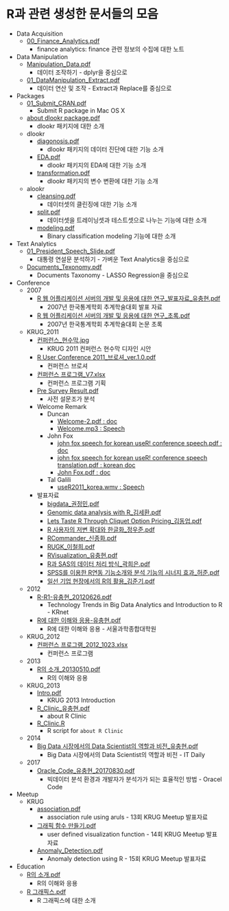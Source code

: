 # R과 관련 생성한 문서들의 모음

* Data Acquisition
    + <a href="https://github.com/choonghyunryu/R_Materials/blob/master/Data_Acquisition/00_Finance_Analytics.pdf" target="_blank">00_Finance_Analytics.pdf</a>
        + finance analytics: finance 관련 정보의 수집에 대한 노트
* Data Manipulation
    + <a href="https://github.com/choonghyunryu/R_Materials/blob/master/Data_Maniputation/Manipulation_Data.pdf" target="_blank">Manipulation_Data.pdf</a>
        + 데이터 조작하기 - dplyr을 중심으로
    + <a href="https://github.com/choonghyunryu/R_Materials/blob/master/Data_Maniputation/01_DataManipulation_Extract.pdf" target="_blank">01_DataManipulation_Extract.pdf</a>    
        + 데이터 연산 및 조작 - Extract과 Replace를 중심으로
* Packages
    + <a href="https://github.com/choonghyunryu/R_Materials/blob/master/Packages/01_Submit_CRAN.pdf" target="_blank">01_Submit_CRAN.pdf</a>  
        + Submit R package in Mac OS X
    + <a href="https://github.com/choonghyunryu/R_Materials/blob/master/Packages/about%20dlookr%20package.pdf" target="_blank">about dlookr package.pdf</a> 
        + dlookr 패키지에 대한 소개
    + dlookr
        + <a href="https://github.com/choonghyunryu/R_Materials/blob/master/Packages/dlookr/diagonosis.pdf" target="_blank">diagonosis.pdf</a>
            + dlookr 패키지의 데이터 진단에 대한 기능 소개
        + <a href="https://github.com/choonghyunryu/R_Materials/blob/master/Packages/dlookr/EDA.pdf" target="_blank">EDA.pdf</a>
            + dlookr 패키지의 EDA에 대한 기능 소개
        + <a href="https://github.com/choonghyunryu/R_Materials/blob/master/Packages/dlookr/transformation.pdf" target="_blank">transformation.pdf</a>
            + dlookr 패키지의 변수 변환에 대한 기능 소개
    + alookr
        + <a href="https://github.com/choonghyunryu/R_Materials/blob/master/Packages/alookr/cleansing.pdf" target="_blank">cleansing.pdf</a>
            + 데이터셋의 클린징에 대한 기능 소개
        + <a href="https://github.com/choonghyunryu/R_Materials/blob/master/Packages/alookr/split.pdf" target="_blank">split.pdf</a>
            + 데이터셋을 트레이닝셋과 테스트셋으로 나누는 기능에 대한 소개
        + <a href="https://github.com/choonghyunryu/R_Materials/blob/master/Packages/alookr/modeling.pdf" target="_blank">modeling.pdf</a>
            + Binary classification modeling 기능에 대한 소개
* Text Analytics
    + <a href="https://github.com/choonghyunryu/R_Materials/blob/master/Text_Analytics/01_President_Speech_Slide.pdf" target="_blank">01_President_Speech_Slide.pdf</a>
        + 대통령 연설문 분석하기 - 가벼운 Text Analytics을 중심으로
    + <a href="https://github.com/choonghyunryu/R_Materials/blob/master/Text_Analytics/Documents_Texonomy.pdf" target="_blank">Documents_Texonomy.pdf</a>
        + Documents Taxonomy - LASSO Regression을 중심으로
* Conference
    + 2007
        + <a href="https://github.com/choonghyunryu/R_Materials/blob/master/Conference/2007/R%20%EC%9B%B9%20%EC%96%B4%ED%94%8C%EB%A6%AC%EC%BC%80%EC%9D%B4%EC%85%98%20%EC%84%9C%EB%B2%84%EC%9D%98%20%EA%B0%9C%EB%B0%9C%20%EB%B0%8F%20%EC%9D%91%EC%9A%A9%EC%97%90%20%EB%8C%80%ED%95%9C%20%EC%97%B0%EA%B5%AC_%EB%B0%9C%ED%91%9C%EC%9E%90%EB%A3%8C_%EC%9C%A0%EC%B6%A9%ED%98%84.pdf" target="_blank">R 웹 어플리케이션 서버의 개발 및 응용에 대한 연구_발표자료_유충현.pdf</a>
            + 2007년 한국통계학회 추계학술대회 발표 자료
        + <a href="https://github.com/choonghyunryu/R_Materials/blob/master/Conference/2007/R%20%EC%9B%B9%20%EC%96%B4%ED%94%8C%EB%A6%AC%EC%BC%80%EC%9D%B4%EC%85%98%20%EC%84%9C%EB%B2%84%EC%9D%98%20%EA%B0%9C%EB%B0%9C%20%EB%B0%8F%20%EC%9D%91%EC%9A%A9%EC%97%90%20%EB%8C%80%ED%95%9C%20%EC%97%B0%EA%B5%AC_%EB%B0%9C%ED%91%9C%EC%9E%90%EB%A3%8C_%EC%9C%A0%EC%B6%A9%ED%98%84.pdf" target="_blank">R 웹 어플리케이션 서버의 개발 및 응용에 대한 연구_초록.pdf</a>
            + 2007년 한국통계학회 추계학술대회 논문 초록     
    + KRUG_2011
        + <a href="https://github.com/choonghyunryu/R_Materials/blob/master/Conference/KRUG_2011/%EC%BB%A8%ED%8D%BC%EB%9F%B0%EC%8A%A4_%ED%98%84%EC%88%98%EB%A7%89.jpg" target="_blank">컨퍼런스_현수막.jpg</a>
            + KRUG 2011 컨퍼런스 현수막 디자인 시안
        + <a href="https://github.com/choonghyunryu/R_Materials/blob/master/Conference/KRUG_2011/R%20User%20Conference%202011_%EB%B8%8C%EB%A1%9C%EC%85%94_ver.1.0.pdf" target="_blank">R User Conference 2011_브로셔_ver.1.0.pdf</a>    
            + 컨퍼런스 브로셔
        + <a href="https://github.com/choonghyunryu/R_Materials/blob/master/Conference/KRUG_2011/%EC%BB%A8%ED%8D%BC%EB%9F%B0%EC%8A%A4%20%ED%94%84%EB%A1%9C%EA%B7%B8%EB%9E%A8_V7.xlsx" target="_blank">컨퍼런스 프로그램_V7.xlsx</a>           
            + 컨퍼런스 프로그램 기획
        + <a href="https://github.com/choonghyunryu/R_Materials/blob/master/Conference/KRUG_2011/Pre%20Survey%20Result.pdf" target="_blank">Pre Survey Result.pdf</a>
            + 사전 설문조가 분석
        + Welcome Remark
            + Duncan
                + <a href="https://github.com/choonghyunryu/R_Materials/blob/master/Conference/KRUG_2011/Welcome%20Remark/Duncan/Welcome-2.pdf" target="_blank">Welcome-2.pdf : doc</a>
                + <a href="https://github.com/choonghyunryu/R_Materials/blob/master/Conference/KRUG_2011/Welcome%20Remark/Duncan/Welcome.mp3" target="_blank">Welcome.mp3 : Speech</a>
            + John Fox  
                + <a href="https://github.com/choonghyunryu/R_Materials/blob/master/Conference/KRUG_2011/Welcome%20Remark/John%20Fox/john%20fox%20speech%20for%20korean%20useR!%20conference%20speech.pdf" target="_blank">john fox speech for korean useR! conference speech.pdf : doc</a>
                + <a href="https://github.com/choonghyunryu/R_Materials/blob/master/Conference/KRUG_2011/Welcome%20Remark/John%20Fox/john%20fox%20speech%20for%20korean%20useR!%20conference%20speech%20translation.pdf" target="_blank">john fox speech for korean useR! conference speech translation.pdf : korean doc</a>
                + <a href="https://github.com/choonghyunryu/R_Materials/blob/master/Conference/KRUG_2011/Welcome%20Remark/John%20Fox/John%20Fox.pdf" target="_blank">John Fox.pdf : doc</a>
            + Tal Galili 
                + <a href="https://github.com/choonghyunryu/R_Materials/blob/master/Conference/KRUG_2011/Welcome%20Remark/Tal%20Galili%20/useR2011_korea.wmv" target="_blank">useR2011_korea.wmv : Speech</a>
        + 발표자료
            + <a href="https://github.com/choonghyunryu/R_Materials/blob/master/Conference/KRUG_2011/%EB%B0%9C%ED%91%9C%EC%9E%90%EB%A3%8C/bigdata_%EA%B6%8C%EC%A0%95%EB%AF%BC.pdf" target="_blank">bigdata_권정민.pdf</a>
            + <a href="https://github.com/choonghyunryu/R_Materials/blob/master/Conference/KRUG_2011/%EB%B0%9C%ED%91%9C%EC%9E%90%EB%A3%8C/Genomic%20data%20analysis%20with%20R_%EA%B9%80%EC%84%B8%ED%99%98.pdf" target="_blank">Genomic data analysis with R_김세환.pdf</a>
            + <a href="https://github.com/choonghyunryu/R_Materials/blob/master/Conference/KRUG_2011/%EB%B0%9C%ED%91%9C%EC%9E%90%EB%A3%8C/Lets%20Taste%20R%20Through%20Cliquet%20Option%20Pricing_%EA%B9%80%EB%8F%99%EC%97%85.pdf" target="_blank">Lets Taste R Through Cliquet Option Pricing_김동업.pdf</a>
            + <a href="https://github.com/choonghyunryu/R_Materials/blob/master/Conference/KRUG_2011/%EB%B0%9C%ED%91%9C%EC%9E%90%EB%A3%8C/R%20%EC%82%AC%EC%9A%A9%EC%9E%90%EC%9D%98%20%EC%A0%80%EB%B3%80%20%ED%99%95%EB%8C%80%EC%99%80%20%ED%95%9C%EA%B8%80%ED%99%94_%EC%A0%95%EC%9A%B0%EC%A4%80.pdf" target="_blank">R 사용자의 저변 확대와 한글화_정우준.pdf</a>
            + <a href="https://github.com/choonghyunryu/R_Materials/blob/master/Conference/KRUG_2011/%EB%B0%9C%ED%91%9C%EC%9E%90%EB%A3%8C/RCommander_%EC%8B%A0%EC%A2%85%ED%99%94.pdf" target="_blank">RCommander_신종화.pdf</a>
            + <a href="https://github.com/choonghyunryu/R_Materials/blob/master/Conference/KRUG_2011/%EB%B0%9C%ED%91%9C%EC%9E%90%EB%A3%8C/RUGK_%EC%9D%B4%EC%B2%A0%ED%9D%AC.pdf" target="_blank">RUGK_이철희.pdf</a>
            + <a href="https://github.com/choonghyunryu/R_Materials/blob/master/Conference/KRUG_2011/%EB%B0%9C%ED%91%9C%EC%9E%90%EB%A3%8C/RVisualization_%EC%9C%A0%EC%B6%A9%ED%98%84.pdf" target="_blank">RVisualization_유충현.pdf</a>
            + <a href="https://github.com/choonghyunryu/R_Materials/blob/master/Conference/KRUG_2011/%EB%B0%9C%ED%91%9C%EC%9E%90%EB%A3%8C/R%EA%B3%BC%20SAS%EC%9D%98%20%EB%8D%B0%EC%9D%B4%ED%84%B0%20%EC%B2%98%EB%A6%AC%20%EB%B0%A9%EC%8B%9D_%EA%B3%BD%ED%9D%AC%EC%9D%80.pdf" target="_blank">R과 SAS의 데이터 처리 방식_곽희은.pdf</a>
            + <a href="https://github.com/choonghyunryu/R_Materials/blob/master/Conference/KRUG_2011/%EB%B0%9C%ED%91%9C%EC%9E%90%EB%A3%8C/SPSS%EB%A5%BC%20%EC%9D%B4%EC%9A%A9%ED%95%9C%20R%EC%97%B0%EB%8F%99%20%EA%B8%B0%EB%8A%A5%EC%86%8C%EA%B0%9C%EC%99%80%20%EB%B6%84%EC%84%9D%20%EA%B8%B0%EB%8A%A5%EC%9D%98%20%EC%8B%9C%EB%84%88%EC%A7%80%20%ED%9A%A8%EA%B3%BC_%ED%97%88%EC%A4%80.pdf" target="_blank">SPSS를 이용한 R연동 기능소개와 분석 기능의 시너지 효과_허준.pdf</a>
            + <a href="https://github.com/choonghyunryu/R_Materials/blob/master/Conference/KRUG_2011/%EB%B0%9C%ED%91%9C%EC%9E%90%EB%A3%8C/%EC%9D%BC%EC%84%A0%20%EA%B8%B0%EC%97%85%20%ED%98%84%EC%9E%A5%EC%97%90%EC%84%9C%EC%9D%98%20R%EC%9D%98%20%ED%99%9C%EC%9A%A9_%EA%B9%80%EC%A4%80%EA%B8%B0.pdf" target="_blank">일선 기업 현장에서의 R의 활용_김준기.pdf</a>
    + 2012
        + <a href="https://github.com/choonghyunryu/R_Materials/blob/master/Conference/2012/R-R1-%EC%9C%A0%EC%B6%A9%ED%98%84_20120626.pdf" target="_blank">R-R1-유충현_20120626.pdf</a>
            + Technology Trends in Big Data Analytics and Introduction to R - KRnet
        + <a href="https://github.com/choonghyunryu/R_Materials/blob/master/Conference/2012/R%EC%97%90%20%EB%8C%80%ED%95%9C%20%EC%9D%B4%ED%95%B4%EC%99%80%20%EC%9D%91%EC%9A%A9-%EC%9C%A0%EC%B6%A9%ED%98%84.pdf" target="_blank">R에 대한 이해와 응용-유충현.pdf</a>
            + R에 대한 이해와 응용 - 서울과학종합대학원
    + KRUG_2012
        + <a href="https://github.com/choonghyunryu/R_Materials/blob/master/Conference/KRUG_2012/%EC%BB%A8%ED%8D%BC%EB%9F%B0%EC%8A%A4%20%ED%94%84%EB%A1%9C%EA%B7%B8%EB%9E%A8_2012_1023.xlsx" target="_blank">컨퍼런스 프로그램_2012_1023.xlsx</a>
            + 컨퍼런스 프로그램
    + 2013
        + <a href="https://github.com/choonghyunryu/R_Materials/blob/master/Conference/2013/R%EC%9D%98%20%EC%86%8C%EA%B0%9C_20130510.pdf" target="_blank">R의 소개_20130510.pdf</a>
            + R의 이해와 응용
    + KRUG_2013
        + <a href="https://github.com/choonghyunryu/R_Materials/blob/master/Conference/KRUG_2013/Intro.pdf" target="_blank">Intro.pdf</a>
            + KRUG 2013 Introduction
        + <a href="https://github.com/choonghyunryu/R_Materials/blob/master/Conference/KRUG_2013/R_Clinic_%EC%9C%A0%EC%B6%A9%ED%98%84.pdf" target="_blank">R_Clinic_유충현.pdf</a>
            + about R Clinic
        + <a href="https://github.com/choonghyunryu/R_Materials/blob/master/Conference/KRUG_2013/R_Clinic.R" target="_blank">R_Clinic.R</a>
            + R script for `about R Clinic`    
    + 2014
        + <a href="https://github.com/choonghyunryu/R_Materials/blob/master/Conference/2014/Big%20Data%20%EC%8B%9C%EC%9E%A5%EC%97%90%EC%84%9C%EC%9D%98%20Data%20Scientist%EC%9D%98%20%EC%97%AD%ED%95%A0%EA%B3%BC%20%EB%B9%84%EC%A0%84_%EC%9C%A0%EC%B6%A9%ED%98%84.pdf" target="_blank">Big Data 시장에서의 Data Scientist의 역할과 비전_유충현.pdf</a>
            + Big Data 시장에서의 Data Scientist의 역할과 비전 - IT Daily
    + 2017
        + <a href="https://github.com/choonghyunryu/R_Materials/blob/master/Conference/2017/Oracle_Code_%EC%9C%A0%EC%B6%A9%ED%98%84_20170830.pdf" target="_blank">Oracle_Code_유충현_20170830.pdf</a>
            + 빅데이터 분석 환경과 개발자가 분석가가 되는 효율적인 방법 - Oracel Code
* Meetup
    + KRUG
        + <a href="https://github.com/choonghyunryu/R_Materials/blob/master/Meetup/KRUG/association.pdf" target="_blank">association.pdf</a>
            + association rule using aruls - 13회 KRUG Meetup 발표자료
        + <a href="https://github.com/choonghyunryu/R_Materials/blob/master/Meetup/KRUG/%EA%B7%B8%EB%9E%98%ED%94%BD%20%ED%95%A8%EC%88%98%20%EB%A7%8C%EB%93%A4%EA%B8%B0.pdf" target="_blank">그래픽 함수 만들기.pdf</a>
            + user defined visualization function - 14회 KRUG Meetup 발표자료
        + <a href="https://github.com/choonghyunryu/R_Materials/blob/master/Meetup/KRUG/Anomaly_Detection.pdf" target="_blank">Anomaly_Detection.pdf</a>
            + Anomaly detection using R - 15회 KRUG Meetup 발표자료            
* Education
    + <a href="https://github.com/choonghyunryu/R_Materials/blob/master/Education/R%EC%9D%98%20%EC%86%8C%EA%B0%9C.pdf" target="_blank">R의 소개.pdf</a>
        + R의 이해와 응용
    + <a href="https://github.com/choonghyunryu/R_Materials/blob/master/Education/R%20%EA%B7%B8%EB%9E%98%ED%94%BD%EC%8A%A4.pdf" target="_blank">R 그래픽스.pdf</a>
        + R 그래픽스에 대한 소개
        